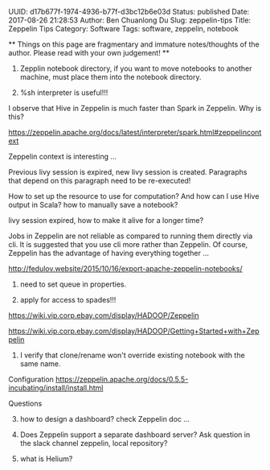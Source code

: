 UUID: d17b677f-1974-4936-b77f-d3bc12b6e03d
Status: published
Date: 2017-08-26 21:28:53
Author: Ben Chuanlong Du
Slug: zeppelin-tips
Title: Zeppelin Tips
Category: Software
Tags: software, zeppelin, notebook

**
Things on this page are
fragmentary and immature notes/thoughts of the author.
Please read with your own judgement!
**

1. Zepplin notebook directory,
if you want to move notebooks to another machine,
must place them into the notebook directory.


2. %sh interpreter is useful!!!


I observe that Hive in Zeppelin is much faster than Spark in Zeppelin.
Why is this?


https://zeppelin.apache.org/docs/latest/interpreter/spark.html#zeppelincontext

Zeppelin context is interesting ...

Previous livy session is expired, new livy session is created. Paragraphs that depend on this paragraph need to be re-executed!



How to set up the resource to use for computation?
And how can I use Hive output in Scala?
how to manually save a notebook?

livy session expired, how to make it alive for a longer time?

Jobs in Zeppelin are not reliable as compared to running them directly via cli.
It is suggested that you use cli more rather than Zeppelin.
Of course, Zeppelin has the advantage of having everything together ...


http://fedulov.website/2015/10/16/export-apache-zeppelin-notebooks/



1. need to set queue in properties.

2. apply for access to spades!!!

https://wiki.vip.corp.ebay.com/display/HADOOP/Zeppelin

https://wiki.vip.corp.ebay.com/display/HADOOP/Getting+Started+with+Zeppelin


1. I verify that clone/rename won't override existing notebook with the same name.

Configuration
https://zeppelin.apache.org/docs/0.5.5-incubating/install/install.html


Questions

3. how to design a dashboard? check Zeppelin doc ...
4. Does Zeppelin support a separate dashboard server? Ask question in the slack channel
zeppelin, local repository?


3. what is Helium?
